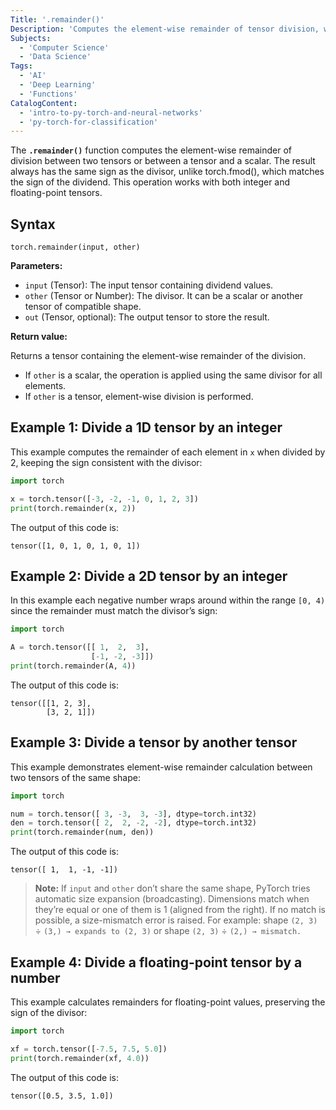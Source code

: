 ```yaml
---
Title: '.remainder()'
Description: 'Computes the element-wise remainder of tensor division, where the result’s sign matches the divisor.'
Subjects:
  - 'Computer Science'
  - 'Data Science'
Tags:
  - 'AI'
  - 'Deep Learning'
  - 'Functions'
CatalogContent:
  - 'intro-to-py-torch-and-neural-networks'
  - 'py-torch-for-classification'
---
```


The **`.remainder()`** function computes the element-wise remainder of division between two tensors or between a tensor and a scalar. The result always has the same sign as the divisor, unlike torch.fmod(), which matches the sign of the dividend.
This operation works with both integer and floating-point tensors.

## Syntax

```pseudo
torch.remainder(input, other)
```

**Parameters:**

- `input` (Tensor): The input tensor containing dividend values.
- `other` (Tensor or Number): The divisor. It can be a scalar or another tensor of compatible shape.
- `out` (Tensor, optional): The output tensor to store the result.

**Return value:**

Returns a tensor containing the element-wise remainder of the division.

- If `other` is a scalar, the operation is applied using the same divisor for all elements.
- If `other` is a tensor, element-wise division is performed.

## Example 1: Divide a 1D tensor by an integer

This example computes the remainder of each element in `x` when divided by 2, keeping the sign consistent with the divisor:

```py
import torch

x = torch.tensor([-3, -2, -1, 0, 1, 2, 3])
print(torch.remainder(x, 2))
```

The output of this code is:

```shell
tensor([1, 0, 1, 0, 1, 0, 1])
```

## Example 2: Divide a 2D tensor by an integer

In this example each negative number wraps around within the range `[0, 4)` since the remainder must match the divisor’s sign:

```py
import torch

A = torch.tensor([[ 1,  2,  3],
                  [-1, -2, -3]])
print(torch.remainder(A, 4))
```

The output of this code is:

```shell
tensor([[1, 2, 3],
        [3, 2, 1]])
```

## Example 3: Divide a tensor by another tensor

This example demonstrates element-wise remainder calculation between two tensors of the same shape:

```py
import torch

num = torch.tensor([ 3, -3,  3, -3], dtype=torch.int32)
den = torch.tensor([ 2,  2, -2, -2], dtype=torch.int32)
print(torch.remainder(num, den))
```

The output of this code is:

```shell
tensor([ 1,  1, -1, -1])
```

> **Note:** If `input` and `other` don’t share the same shape, PyTorch tries automatic size expansion (broadcasting). Dimensions match when they’re equal or one of them is 1 (aligned from the right). If no match is possible, a size-mismatch error is raised. For example: shape `(2, 3)` ÷ `(3,) → expands to (2, 3)` or shape `(2, 3)` ÷ `(2,) → mismatch.`

## Example 4: Divide a floating-point tensor by a number

This example calculates remainders for floating-point values, preserving the sign of the divisor:

```py
import torch

xf = torch.tensor([-7.5, 7.5, 5.0])
print(torch.remainder(xf, 4.0))
```

The output of this code is:

```shell
tensor([0.5, 3.5, 1.0])
```
